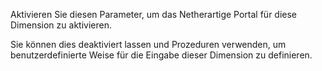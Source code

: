Aktivieren Sie diesen Parameter, um das Netherartige Portal für diese Dimension zu aktivieren.

Sie können dies deaktiviert lassen und Prozeduren verwenden, um benutzerdefinierte Weise für die Eingabe dieser Dimension zu definieren.